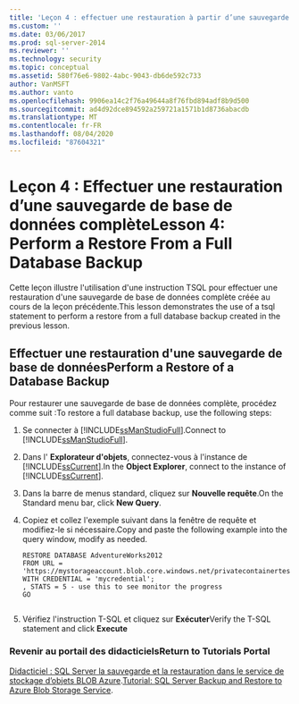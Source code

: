```yaml
---
title: 'Leçon 4 : effectuer une restauration à partir d’une sauvegarde complète de base de données | Microsoft Docs'
ms.custom: ''
ms.date: 03/06/2017
ms.prod: sql-server-2014
ms.reviewer: ''
ms.technology: security
ms.topic: conceptual
ms.assetid: 580f76e6-9802-4abc-9043-db6de592c733
author: VanMSFT
ms.author: vanto
ms.openlocfilehash: 9906ea14c2f76a49644a8f76fbd894adf8b9d500
ms.sourcegitcommit: ad4d92dce894592a259721a1571b1d8736abacdb
ms.translationtype: MT
ms.contentlocale: fr-FR
ms.lasthandoff: 08/04/2020
ms.locfileid: "87604321"
---
```

# <a name="lesson-4-perform-a-restore-from-a-full-database-backup"></a><span data-ttu-id="2eb41-102">Leçon 4 : Effectuer une restauration d’une sauvegarde de base de données complète</span><span class="sxs-lookup"><span data-stu-id="2eb41-102">Lesson 4: Perform a Restore From a Full Database Backup</span></span>
  <span data-ttu-id="2eb41-103">Cette leçon illustre l'utilisation d'une instruction TSQL pour effectuer une restauration d'une sauvegarde de base de données complète créée au cours de la leçon précédente.</span><span class="sxs-lookup"><span data-stu-id="2eb41-103">This lesson demonstrates the use of a tsql statement to perform a restore from a full database backup created in the previous lesson.</span></span>  
  
## <a name="perform-a-restore-of-a-database-backup"></a><span data-ttu-id="2eb41-104">Effectuer une restauration d'une sauvegarde de base de données</span><span class="sxs-lookup"><span data-stu-id="2eb41-104">Perform a Restore of a Database Backup</span></span>  
 <span data-ttu-id="2eb41-105">Pour restaurer une sauvegarde de base de données complète, procédez comme suit :</span><span class="sxs-lookup"><span data-stu-id="2eb41-105">To restore a full database backup, use the following steps:</span></span>  
  
1.  <span data-ttu-id="2eb41-106">Se connecter à [!INCLUDE[ssManStudioFull](../includes/ssmanstudiofull-md.md)].</span><span class="sxs-lookup"><span data-stu-id="2eb41-106">Connect to [!INCLUDE[ssManStudioFull](../includes/ssmanstudiofull-md.md)].</span></span>  
  
2.  <span data-ttu-id="2eb41-107">Dans l' **Explorateur d'objets**, connectez-vous à l'instance de [!INCLUDE[ssCurrent](../includes/sscurrent-md.md)].</span><span class="sxs-lookup"><span data-stu-id="2eb41-107">In the **Object Explorer**, connect to the instance of [!INCLUDE[ssCurrent](../includes/sscurrent-md.md)].</span></span>  
  
3.  <span data-ttu-id="2eb41-108">Dans la barre de menus standard, cliquez sur **Nouvelle requête**.</span><span class="sxs-lookup"><span data-stu-id="2eb41-108">On the Standard menu bar, click **New Query**.</span></span>  
  
4.  <span data-ttu-id="2eb41-109">Copiez et collez l'exemple suivant dans la fenêtre de requête et modifiez-le si nécessaire.</span><span class="sxs-lookup"><span data-stu-id="2eb41-109">Copy and paste the following example into the query window, modify as needed.</span></span>  
  
    ```  
    RESTORE DATABASE AdventureWorks2012   
    FROM URL = 'https://mystorageaccount.blob.core.windows.net/privatecontainertest/AdventureWorks2012.bak'   
    WITH CREDENTIAL = 'mycredential';  
    , STATS = 5 - use this to see monitor the progress  
    GO  
  
    ```  
  
5.  <span data-ttu-id="2eb41-110">Vérifiez l'instruction T-SQL et cliquez sur **Exécuter**</span><span class="sxs-lookup"><span data-stu-id="2eb41-110">Verify the T-SQL statement and click **Execute**</span></span>  
  
### <a name="return-to-tutorials-portal"></a><span data-ttu-id="2eb41-111">Revenir au portail des didacticiels</span><span class="sxs-lookup"><span data-stu-id="2eb41-111">Return to Tutorials Portal</span></span>  
 <span data-ttu-id="2eb41-112">[Didacticiel : SQL Server la sauvegarde et la restauration dans le service de stockage d’objets BLOB Azure](../relational-databases/tutorial-sql-server-backup-and-restore-to-azure-blob-storage-service.md).</span><span class="sxs-lookup"><span data-stu-id="2eb41-112">[Tutorial: SQL Server Backup and Restore to Azure Blob Storage Service](../relational-databases/tutorial-sql-server-backup-and-restore-to-azure-blob-storage-service.md).</span></span>  
  
  
